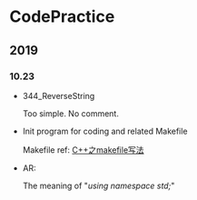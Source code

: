# CodePractice
## 2019
### 10.23
* 344_ReverseString

  Too simple. No comment.
        
* Init program for coding and related Makefile
  
  Makefile ref: [C++之makefile写法](https://blog.csdn.net/zong596568821xp/article/details/81134406)
  
* AR: 
  
  The meaning of "*using namespace std;*"

